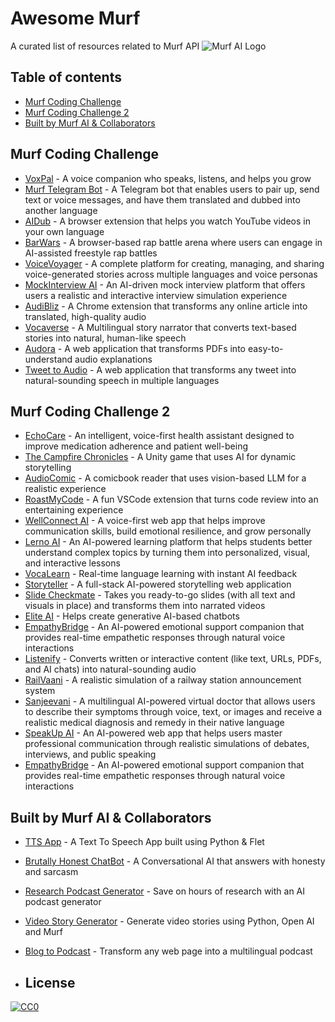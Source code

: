 # Awesome Murf
A curated list of resources related to Murf API
![Murf AI Logo](https://murf.ai/public-assets/home/Murf_Logo.png)
## Table of contents
<!-- toc -->

* [Murf Coding Challenge](#murf-coding-challenge)
* [Murf Coding Challenge 2](#murf-coding-challenge-2)
* [Built by Murf AI & Collaborators](#built-by-murfai--collaborators)

<!-- tocstop -->
## Murf Coding Challenge
* [VoxPal](https://github.com/Bhavya248-rgb/VoxPal) - A voice companion who speaks, listens, and helps you grow
* [Murf Telegram Bot](https://github.com/yeskaydee/Murf_Bot_Integration) - A Telegram bot that enables users to pair up, send text or voice messages, and have them translated and dubbed into another language
* [AIDub](https://github.com/harsh3dev/aidub) - A browser extension that helps you watch YouTube videos in your own language
* [BarWars](https://github.com/architjagadeb/rap-battle-app) - A browser-based rap battle arena where users can engage in AI-assisted freestyle rap battles
* [VoiceVoyager](https://github.com/Abhijeetsingh610/voice-voyager) - A complete platform for creating, managing, and sharing voice-generated stories across multiple languages and voice personas
* [MockInterview AI](https://github.com/Anish-ai/AI-Interviewer) - An AI-driven mock interview platform that offers users a realistic and interactive interview simulation experience
* [AudiBliz](https://github.com/Codealpha07/AudiBliz) - A Chrome extension that transforms any online article into translated, high-quality audio
* [Vocaverse](https://github.com/prasanna-lakshmi18/Vocaverse_pro) - A Multilingual story narrator that converts text-based stories into natural, human-like speech
* [Audora](https://github.com/sobiya-22/audora) - A web application that transforms PDFs into easy-to-understand audio explanations
* [Tweet to Audio](https://github.com/TejasNangru/tweet-to-audio) -  A web application that transforms any tweet into natural-sounding speech in multiple languages

## Murf Coding Challenge 2
* [EchoCare](https://github.com/gobardan1707/ECHOCARE) - An intelligent, voice-first health assistant designed to improve medication adherence and patient well-being
* [The Campfire Chronicles](https://github.com/AayushBeura/the-campfire-chronicles-dev) - A Unity game that uses AI for dynamic storytelling
* [AudioComic](https://github.com/Kavish2040/AudioComic) - A comicbook reader that uses vision-based LLM for a realistic experience
* [RoastMyCode](https://github.com/Prkhar05/RoastMyCode) - A fun VSCode extension that turns code review into an entertaining experience
* [WellConnect AI](https://github.com/krishnasainakka/WellConnect) - A voice-first web app that helps improve communication skills, build emotional resilience, and grow personally
* [Lerno AI](https://github.com/suryansh04/Lerno.ai-7MOD3) - An AI-powered learning platform that helps students better understand complex topics by turning them into personalized, visual, and interactive lessons
* [VocaLearn](https://github.com/KanishkSogani/VocaLearn) - Real-time language learning with instant AI feedback
* [Storyteller](https://github.com/alcode-10/AI-Storyteller) - A full-stack AI-powered storytelling web application
* [Slide Checkmate](https://github.com/Sepuh077/CourseGeneration) - Takes you ready-to-go slides (with all text and visuals in place) and transforms them into narrated videos
* [Elite AI](https://github.com/NishantRana07/ElitexMurf) - Helps create generative AI-based chatbots
* [EmpathyBridge](https://github.com/Shyam-Raghuwanshi/EmpathyBridge) - An AI-powered emotional support companion that provides real-time empathetic responses through natural voice interactions
* [Listenify](https://github.com/Vishalpandey1799/Listenify) - Converts written or interactive content (like text, URLs, PDFs, and AI chats) into natural-sounding audio
* [RailVaani](https://github.com/Cosmos-Ved09/RailVaani-Murf-ai) - A realistic simulation of a railway station announcement system
* [Sanjeevani](https://github.com/this-is-rachit/Sanjeevani) - A multilingual AI-powered virtual doctor that allows users to describe their symptoms through voice, text, or images and receive a realistic medical diagnosis and remedy in their native language
* [SpeakUp AI](https://github.com/hateem72/SkillUp) - An AI-powered web app that helps users master professional communication through realistic simulations of debates, interviews, and public speaking
* [EmpathyBridge](https://github.com/Shyam-Raghuwanshi/EmpathyBridge) - An AI-powered emotional support companion that provides real-time empathetic responses through natural voice interactions

## Built by Murf AI & Collaborators
* [TTS App](https://github.com/Joshwen7947/Murf-x-flet) - A Text To Speech App built using Python & Flet
* [Brutally Honest ChatBot](https://github.com/Joshwen7947/AI-Chatbot-with-Speech) - A Conversational AI that answers with honesty and sarcasm
* [Research Podcast Generator](https://github.com/IAmUnbounded/research-podcast-generator) - Save on hours of research with an AI podcast generator
* [Video Story Generator](https://github.com/svpino/video-generation) - Generate video stories using Python, Open AI and Murf
* [Blog to Podcast](https://github.com/chaharnishant11/blog-to-podcast) - Transform any web page into a multilingual podcast

* ## License
[![CC0](https://licensebuttons.net/p/zero/1.0/88x31.png)](https://creativecommons.org/publicdomain/zero/1.0/)
